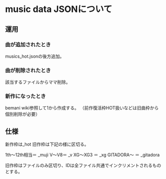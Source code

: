 # music data JSONについて

## 運用

### 曲が追加されたとき

musics_hot.jsonの後方追加。

### 曲が削除されたとき

該当するファイルからママ削除。

### 新作になったとき

bemani wiki参照して1から作成する。
（前作復活枠HOT扱いなどは旧曲枠から個別削除が必要）

## 仕様

新作枠は_hot
旧作枠は下記の様に区切る。

1th～12th相当＝ _muji
V～V8＝ _v
XG～XG3 ＝ _xg
GITADORA～ ＝ _gitadora

旧作枠はファイルのみ区切り、IDは全ファイル共通でインクリメントされるものとする。
